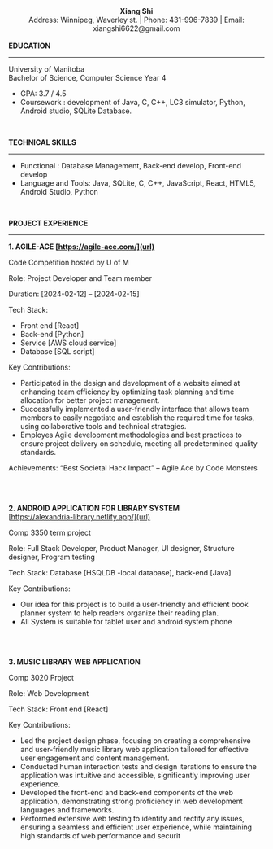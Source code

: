 <center><strong>Xiang Shi</strong></center>
<center>Address: Winnipeg, Waverley st. | Phone: 431-996-7839 | Email: xiangshi6622@gmail.com</center>
<br>
<strong>EDUCATION</strong>

***

University of Manitoba <br />
Bachelor of Science, Computer Science Year 4
- GPA: 3.7 / 4.5 <br />
- Coursework : development of Java, C, C++, LC3 simulator, Python, Android studio, SQLite Database. 


<br>

<strong>TECHNICAL SKILLS</strong>

***

- Functional : Database Management, Back-end develop, Front-end develop
- Language and Tools: Java, SQLite, C, C++, JavaScript, React, HTML5, Android Studio, Python


<br>

<strong>PROJECT EXPERIENCE</strong>

***

<strong>1. AGILE-ACE  [https://agile-ace.com/](url) </strong>

Code Competition hosted by U of M 

Role: Project Developer and Team member

Duration: [2024-02-12] – [2024-02-15]

Tech Stack:
- Front end [React]
- Back-end [Python]
- Service [AWS cloud service]
- Database [SQL script]

Key Contributions: 
- Participated in the design and development of a 
website aimed at enhancing team efficiency by 
optimizing task planning and time allocation for 
better project management.
- Successfully implemented a user-friendly 
interface that allows team members to easily 
negotiate and establish the required time for 
tasks, using collaborative tools and technical 
strategies.
- Employes Agile development methodologies 
and best practices to ensure project delivery on 
schedule, meeting all predetermined quality 
standards.

Achievements:
“Best Societal Hack Impact” – Agile Ace by Code 
Monsters

<br>
<br>

<strong>2. ANDROID APPLICATION FOR LIBRARY SYSTEM </strong> <br />
[https://alexandria-library.netlify.app/](url)

Comp 3350 term project

Role: Full Stack Developer, Product Manager, UI designer, 
Structure designer, Program testing

Tech Stack: Database [HSQLDB -local database], back-end [Java]

Key Contributions:
- Our idea for this project is to build a user-friendly and 
efficient book planner system to help readers organize their 
reading plan.
- All System is suitable for tablet user and android system 
phone

<br>
<br>

<strong> 3. MUSIC LIBRARY WEB APPLICATION</strong>

Comp 3020 Project

Role: Web Development

Tech Stack: Front end [React]

Key Contributions:
- Led the project design phase, focusing on 
creating a comprehensive and user-friendly music 
library web application tailored for effective user 
engagement and content management.
- Conducted human interaction tests and design 
iterations to ensure the application was intuitive 
and accessible, significantly improving user 
experience.
- Developed the front-end and back-end 
components of the web application, 
demonstrating strong proficiency in web 
development languages and frameworks.
- Performed extensive web testing to identify and 
rectify any issues, ensuring a seamless and 
efficient user experience, while maintaining high 
standards of web performance and securit

